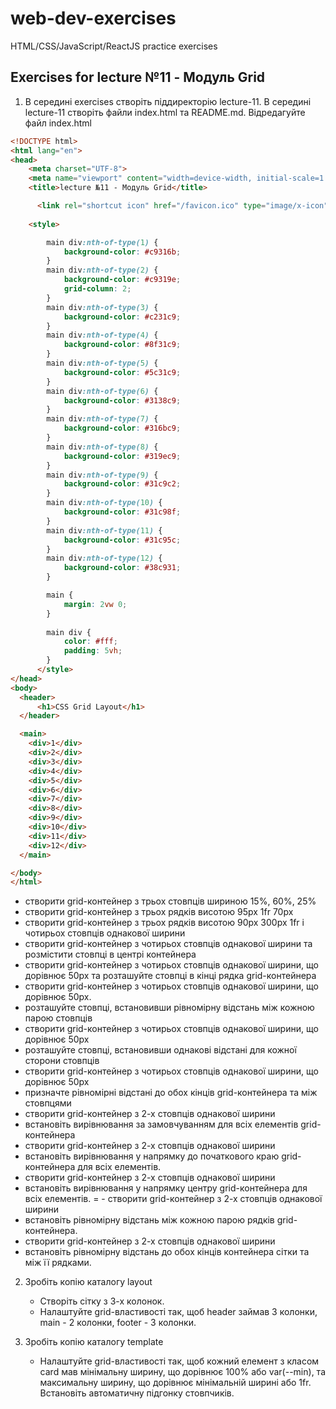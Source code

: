 # web-dev-exercises
HTML/CSS/JavaScript/ReactJS practice exercises
## Exercises for lecture №11 - Модуль Grid

1. В середині exercises створіть піддиректорію lecture-11. В середині lecture-11 створіть файли index.html та README.md. Відредагуйте файл index.html
```html
<!DOCTYPE html>
<html lang="en">
<head>
    <meta charset="UTF-8">
    <meta name="viewport" content="width=device-width, initial-scale=1.0">
    <title>lecture №11 - Модуль Grid</title>

	  <link rel="shortcut icon" href="/favicon.ico" type="image/x-icon">
    
    <style>

        main div:nth-of-type(1) {
            background-color: #c9316b;
        }
        main div:nth-of-type(2) {
            background-color: #c9319e;
            grid-column: 2;
        }
        main div:nth-of-type(3) {
            background-color: #c231c9;
        }
        main div:nth-of-type(4) {
            background-color: #8f31c9;
        }
        main div:nth-of-type(5) {
            background-color: #5c31c9;
        }
        main div:nth-of-type(6) {
            background-color: #3138c9;
        }
        main div:nth-of-type(7) {
            background-color: #316bc9;
        }
        main div:nth-of-type(8) {
            background-color: #319ec9;
        }
        main div:nth-of-type(9) {
            background-color: #31c9c2;
        }
        main div:nth-of-type(10) {
            background-color: #31c98f;
        }
        main div:nth-of-type(11) {
            background-color: #31c95c;
        }
        main div:nth-of-type(12) {
            background-color: #38c931;
        }

        main {
            margin: 2vw 0;
        }
            
        main div {
            color: #fff;
            padding: 5vh;
        }
      </style>
</head>
<body>
  <header>
	  <h1>CSS Grid Layout</h1>
  </header>

  <main>
    <div>1</div>
    <div>2</div>
    <div>3</div>
    <div>4</div>
    <div>5</div>
    <div>6</div>
    <div>7</div>
    <div>8</div>
    <div>9</div>
    <div>10</div>
    <div>11</div>
    <div>12</div>
  </main>

</body>
</html>

```
  - створити grid-контейнер з трьох стовпців шириною 15%, 60%, 25%
  - створити grid-контейнер з трьох рядків висотою 95px 1fr 70px
  - створити grid-контейнер з трьох рядків висотою 90px 300px 1fr і чотирьох стовпців однакової ширини
  - створити grid-контейнер з чотирьох стовпців однакової ширини та розмістити стовпці в центрі контейнера
  - створити grid-контейнер з чотирьох стовпців однакової ширини, що дорівнює 50px та розташуйте стовпці в кінці рядка grid-контейнера
  - створити grid-контейнер з чотирьох стовпців однакової ширини, що дорівнює 50px.
  - розташуйте стовпці, встановивши рівномірну відстань між кожною парою стовпців
  - створити grid-контейнер з чотирьох стовпців однакової ширини, що дорівнює 50px
  - розташуйте стовпці, встановивши однакові відстані для кожної сторони стовпців
  - створити grid-контейнер з чотирьох стовпців однакової ширини, що дорівнює 50px
  - призначте рівномірні відстані до обох кінців grid-контейнера та між стовпцями
  - створити grid-контейнер з 2-х стовпців однакової ширини
  - встановіть вирівнювання за замовчуванням для всіх елементів grid-контейнера
  - створити grid-контейнер з 2-х стовпців однакової ширини
  - встановіть вирівнювання у напрямку до початкового краю grid-контейнера для всіх елементів.
  - створити grid-контейнер з 2-х стовпців однакової ширини
  - встановіть вирівнювання у напрямку центру grid-контейнера для всіх елементів.
=  - створити grid-контейнер з 2-х стовпців однакової ширини
  - встановіть рівномірну відстань між кожною парою рядків grid-контейнера.
  - створити grid-контейнер з 2-х стовпців однакової ширини
  - встановіть рівномірну відстань до обох кінців контейнера сітки та між її рядками.

2. Зробіть копію каталогу layout
    - Створіть сітку з 3-х колонок.
    - Налаштуйте grid-властивості так, щоб header займав 3 колонки, main - 2 колонки, footer - 3 колонки.

3. Зробіть копію каталогу template
    - Налаштуйте grid-властивості так, щоб кожний елемент з класом card мав мінімальну ширину, що дорівнює 100% або var(--min), та максимальну ширину, що дорівнює мінімальній ширині або 1fr. Встановіть автоматичну підгонку стовпчиків. 
